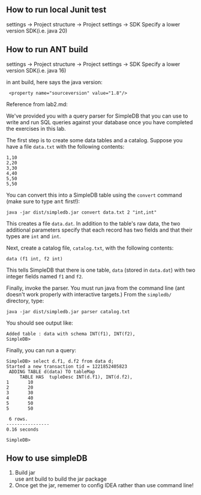 ## How to run local Junit test

settings -> Project structure -> Project settings -> SDK
Specify a lower version SDK(i.e. java 20)

## How to run ANT build
settings -> Project structure -> Project settings -> SDK
Specify a lower version SDK(i.e. java 16)

in ant build, here says the java version:

```
 <property name="sourceversion" value="1.8"/>
```

Reference from lab2.md: 

We've provided you with a query parser for SimpleDB that you can use to write and run SQL queries against your database
once you have completed the exercises in this lab.

The first step is to create some data tables and a catalog. Suppose you have a file `data.txt` with the following
contents:

```
1,10
2,20
3,30
4,40
5,50
5,50
```

You can convert this into a SimpleDB table using the
`convert` command (make sure to type <tt>ant</tt> first!):

```
java -jar dist/simpledb.jar convert data.txt 2 "int,int"
```

This creates a file `data.dat`. In addition to the table's raw data, the two additional parameters specify that each
record has two fields and that their types are `int` and
`int`.

Next, create a catalog file, `catalog.txt`, with the following contents:

```
data (f1 int, f2 int)
```

This tells SimpleDB that there is one table, `data` (stored in
`data.dat`) with two integer fields named `f1`
and `f2`.

Finally, invoke the parser. You must run java from the command line (ant doesn't work properly with interactive
targets.)
From the `simpledb/` directory, type:

```
java -jar dist/simpledb.jar parser catalog.txt
```

You should see output like:

```
Added table : data with schema INT(f1), INT(f2), 
SimpleDB> 
```

Finally, you can run a query:

```
SimpleDB> select d.f1, d.f2 from data d;
Started a new transaction tid = 1221852405823
 ADDING TABLE d(data) TO tableMap
     TABLE HAS  tupleDesc INT(d.f1), INT(d.f2), 
1       10
2       20
3       30
4       40
5       50
5       50

 6 rows.
----------------
0.16 seconds

SimpleDB> 
```

## How to use simpleDB
1. Build jar  
   use ant build to build the jar package
2. Once get the jar, rememer to config IDEA rather than use command line!

